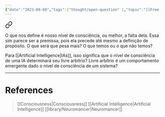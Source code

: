 ```yaml
---
{"date":"2023-09-09","tags":["thought/open-question" ],"topic":"[[Free Will]]","publish":true,"PassFrontmatter":true}
---
```



<div class="transclusion internal-embed is-loaded"><a class="markdown-embed-link" href="/library/Identidade-pessoal-é-definida-mais-precisamente-pelo-o-que-sei-ou-pelo-o-que-não-sei" aria-label="Open link"><svg xmlns="http://www.w3.org/2000/svg" width="24" height="24" viewBox="0 0 24 24" fill="none" stroke="currentColor" stroke-width="2" stroke-linecap="round" stroke-linejoin="round" class="svg-icon lucide-link"><path d="M10 13a5 5 0 0 0 7.54.54l3-3a5 5 0 0 0-7.07-7.07l-1.72 1.71"></path><path d="M14 11a5 5 0 0 0-7.54-.54l-3 3a5 5 0 0 0 7.07 7.07l1.71-1.71"></path></svg></a><div class="markdown-embed">



O que nos define é nosso nível de consciência, ou melhor, a falta dela. Essa sim parece ser a premissa, pois ela precede até mesmo a definição de propósito. O que será que pesa mais? O que temos ou o que não temos? 

</div></div>


Para [[Artificial Intelligence\|IAs]], isso significa que o nível de consciência de uma IA determinará seu livre arbítrio? Livre arbítrio é um comportamento emergente dado o nível de consciência de um sistema?

---
# References
>[[Consciousness\|Consciousness]]
>[[Artificial Intelligence\|Artificial Intelligence]]
>[[library/Neuromancer\|Neuromancer]]